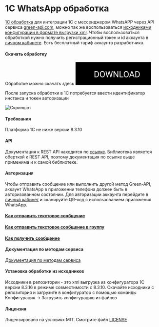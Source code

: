 # 1C WhatsApp обработка

[1C обработка](https://github.com/green-api/whatsapp-1c-example/releases/download/1.0/GreenAPI.epf) для интеграции 1С с мессенджером WhatsAPP через API сервиса [green-api.com](https://green-api.com), можно так же воспользоваться [исходниками конфигурации в формате выгрузки xml](https://github.com/green-api/whatsapp-api-client-1c). Чтобы воспользоваться обработкой нужно получить регистрационный токен и id аккаунта в [личном кабинете](https://console.green-api.com). Есть бесплатный тариф аккаунта разработчика.

#### Скачать обработку

Обработкe можно скачать здесь [![Скачать](../../assets/button_download.svg)](https://github.com/green-api/whatsapp-1c-example/releases/download/1.0/GreenAPI.epf)

После запуска обработки в 1С потребуется ввести идентификатор инстанса и токен авторизации

![`Скриншот`](https://github.com/green-api/whatsapp-api-client-1c/blob/master/media/Screenshort.png?raw=true)

#### Требования
Платформа 1С не ниже версии 8.3.10

#### API

Документация к REST API находится по [ссылке](https://green-api.com/docs/api/). Библиотека является оберткой к REST API, поэтому документация по ссылке выше применима и к самой библиотеке.

#### Авторизация 

Чтобы отправить сообщение или выполнить другой метод Green-API, аккаунт WhatsApp в приложении телефона должен быть в авторизованном состоянии. Для авторизации аккаунта перейдите в [личный кабинет](https://console.green-api.com) и сканируйте QR-код с использованием приложения WhatsApp.

#### [Как отправить текстовое сообщение](sendmessage.md)
#### [Как отправить текстовое сообщение в группу](sendmessagegroup.md)
#### [Как получить сообщение](receivenotification.md)

#### Документация по методам сервиса

[Документация по методам сервиса](https://green-api.com/docs/api/)

#### Установка обработки из исходников

Исходники в репозитории - это xml выгрузка из конфигуратора 1С версии 8.3.16 в режиме совместимости с 8.3.10. Скачайте исходники с репозитория и загрузите в конфигуратор с помощью команды Конфигурация -> Загрузить конфигурацию из файлов

#### Лицензия

Лицензировано на условиях MIT. Смотрите файл [LICENSE](https://github.com/green-api/whatsapp-api-client-1c/blob/master/LICENSE)
